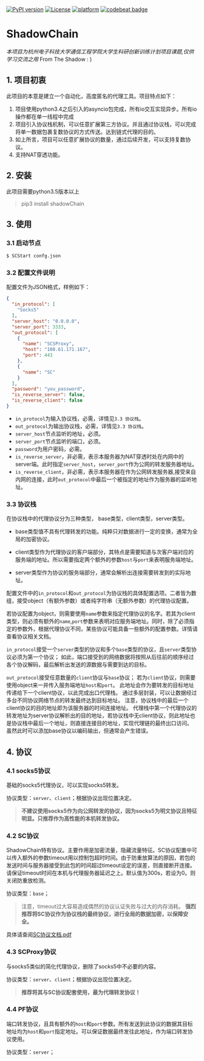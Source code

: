 [![PyPI version](https://img.shields.io/pypi/v/shadowChain.svg)](https://pypi.python.org/pypi/shadowChain)
[![License](https://img.shields.io/pypi/l/shadowChain.svg)](https://pypi.python.org/pypi/shadowChain)
[![platform](https://img.shields.io/badge/platform-linux%7Cosx-lightgrey.svg)](https://pypi.python.org/pypi/shadowChain)
[![codebeat badge](https://codebeat.co/badges/f62494b2-2d46-494e-a6a5-6fe264eb72bb)](https://codebeat.co/projects/github-com-zh-explorer-shadowchain-master)

# ShadowChain
*本项目为杭州电子科技大学通信工程学院大学生科研创新训练计划项目课题,仅供学习交流之用*
From The Shadow  : )

## 1. 项目初衷
此项目的本意是建立一个自动化，高度匿名的代理工具。项目特点如下：
1. 项目使用python3.4之后引入的asyncio包完成，所有io交互实现异步。所有io操作都在单一线程中完成
2. 项目引入协议栈机制，可以任意扩展第三方协议。并且通过协议栈，可以完成将单一数据包裹复数协议的方式传送。达到链式代理的目的。
3. 如上所言，项目可以任意扩展协议的数量，通过后续开发，可以支持复数协议。
4. 支持NAT穿透功能。

## 2. 安装
此项目需要python3.5版本以上

> pip3 install shadowChain

## 3. 使用
### 3.1 启动节点

```bash
$ SCStart confg.json
```

### 3.2 配置文件说明

配置文件为JSON格式，样例如下：
```json
{
  "in_protocol": [
    "Socks5"
  ],
  "server_host": "0.0.0.0",
  "server_port": 3333,
  "out_protocol": [
    {
      "name": "SCSProxy",
      "host": "108.61.171.167",
      "port": 443
    },
    {
      "name": "SC"
    }
  ],
  "password": "you_password",
  "is_reverse_server": false,
  "is_reverse_client": false
}
```

- `in_protocol`为输入协议栈，必需，详情见`3.3 协议栈`。
- `out_protocol`为输出协议栈，必需，详情见`3.3 协议栈`。
- `server_host`节点监听的地址，必须。
- `server_port`节点监听的端口，必须。
- `password`为用户密码，必需。
- `is_reverse_server`，非必需，表示本服务器为NAT穿透时处在内网中的server端。此时指定`server_host`，`server_port`作为公网的转发服务器地址。
- `is_reverse_client`，非必需，表示本服务器在作为公网转发服务器,接受来自内网的连接，此时`out_protocol`中最后一个被指定的地址作为服务器的监听地址。

### 3.3 协议栈
在协议栈中的代理协议分为三种类型， base类型，client类型，server类型。

- base类型值不具有代理转发的功能。纯粹只对数据进行一定的变换，通常为全局的加密协议。

- client类型作为代理协议的客户端部分，其特点是需要知道与次客户端对应的服务端的地址。所以需要指定两个额外的参数`host`与`port`来表明服务端地址。

- server类型作为协议的服务端部分，通常会解析出连接需要转发到的实际地址。

配置文件中的`in_protocol`和`out_protocol`为协议栈的具体配置选项。二者皆为数组，接受object（有额外参数）或者纯字符串（无额外参数）的代理协议配置。

若协议配置为object，则需要使用`name`参数来指定代理协议的名字。若其为client类型，则必须有额外的`name`,`port`参数来表明对应服务端地址。同时，除了必须指定的参数外，根据代理协议不同，某些协议可能具备一些额外的配置参数。详情请查看协议相关文档。

`in_protocol`接受一个`server`类型的协议和多个`base`类型的协议，且`server`类型协议必须为第一个协议；
如此，端口接受到的网络数据将按照从后往前的顺序经过各个协议解码，最后解析出发送的源数据与需要到达的目标。

`out_protocol`接受任意数量的`client`协议与`base`协议；
若为`client`协议，则需要使用object来一并传入服务端地址`host`和`port`。
此地址会作为要转发的目标地址传递给下一个client协议，以此完成出口代理栈。
通过多层封装，可以让数据经过多台不同协议网络节点的转发最终达到目标地址。
注意，协议栈中的最后一个client协议的目的地址即为该服务器的时间连接地址。
代理栈中第一个代理协议的转发地址为server协议解析出的目的地址，若协议栈中无client协议，则此地址也是协议栈中最后一个地址，则直接连接目的地址，实现代理链的最终出口访问。
虽然此时可以添加base协议以编码输出，但通常会产生错误。

## 4. 协议

### 4.1 socks5协议
基础的socks5代理协议，可以实现socks5转发。

协议类型：`server`、`client`；根据协议出现位置决定。

> **不建议使用socks5作为向公网转发的协议，因为socks5为明文协议且特征明显。只推荐作为高性能的本机转发协议。**

### 4.2 SC协议
ShadowChain特有协议。主要作用是加密流量，隐藏流量特征。SC协议配置中可以传入额外的参数timeout用以控制包超时时间。由于防重放算法的原因，若包的发送时间与服务器接受到此包的时间超过timeout设定的误差，则直接断开连接。请保证timeout时间在本机与代理服务器延迟之上。默认值为300s，若设为0。则关闭防重放检测。

协议类型：`base`；

> 注意，timeout过大容易造成偶然的协议认证失败与过大的内存消耗。
> **强烈推荐将SC协议作为协议栈的最终协议，进行全局的数据加密，以保障安全。**

具体请查阅[SC协议文档.pdf](https://github.com/LiGhT1EsS/shadowChain/blob/master/SC%E5%8D%8F%E8%AE%AE%E6%96%87%E6%A1%A3.pdf)

### 4.3 SCProxy协议
与socks5类似的简化代理协议，删除了socks5中不必要的内容。

协议类型：`server`、`client`；根据协议出现位置决定。

> **推荐将其与SC协议配套使用，最为代理转发协议！**

### 4.4 PF协议
端口转发协议，且具有额外的`host`和`port`参数。所有发送到此协议的数据其目标地址均为`host`和`port`指定地址。可以保证数据最终发往此地址，作为端口转发协议使用。

协议类型：`server`；
